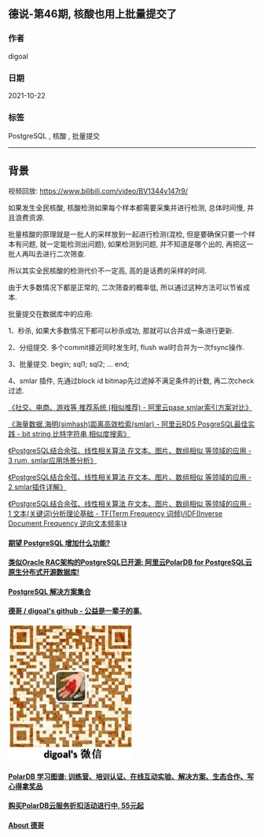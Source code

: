 ## 德说-第46期, 核酸也用上批量提交了   
                          
### 作者                          
digoal                          
                          
### 日期                          
2021-10-22                           
                          
### 标签                          
PostgreSQL , 核酸 , 批量提交          
                          
----                          
                          
## 背景                 
视频回放: https://www.bilibili.com/video/BV1344y147r9/          
      
  
如果发生全民核酸, 核酸检测如果每个样本都需要采集并进行检测, 总体时间慢, 并且浪费资源.   
  
批量核酸的原理就是一批人的采样放到一起进行检测(混检, 但是要确保只要一个样本有问题, 就一定能检测出问题), 如果检测到问题, 并不知道是哪个出的, 再把这一批人再叫去进行二次筛查.   
  
所以其实全民核酸的检测代价不一定高, 高的是话费的采样的时间.   
  
由于大多数情况下都是正常的, 二次筛查的概率低, 所以通过这种方法可以节省成本.   
  
批量提交在数据库中的应用:  
  
1、秒杀, 如果大多数情况下都可以秒杀成功, 那就可以合并成一条进行更新.    
  
2、分组提交. 多个commit接近同时发生时, flush wal时合并为一次fsync操作.   
  
3、批量提交. begin; sql1; sql2; ... end;  
  
4、smlar 插件, 先通过block id bitmap先过滤掉不满足条件的计数, 再二次check过滤.     
  
[《社交、电商、游戏等 推荐系统 (相似推荐) - 阿里云pase smlar索引方案对比》](../202004/20200421_01.md)    
  
[《海量数据,海明(simhash)距离高效检索(smlar) - 阿里云RDS PosgreSQL最佳实践 - bit string 比特字符串 相似度搜索》](../201708/20170804_01.md)    
  
[《PostgreSQL结合余弦、线性相关算法 在文本、图片、数组相似 等领域的应用 - 3 rum, smlar应用场景分析》](../201701/20170116_04.md)    
  
[《PostgreSQL结合余弦、线性相关算法 在文本、图片、数组相似 等领域的应用 - 2 smlar插件详解》](../201701/20170116_03.md)    
  
[《PostgreSQL结合余弦、线性相关算法 在文本、图片、数组相似 等领域的应用 - 1 文本(关键词)分析理论基础 - TF(Term Frequency 词频)/IDF(Inverse Document Frequency 逆向文本频率)》](../201701/20170116_02.md)    
    
  
  
  
#### [期望 PostgreSQL 增加什么功能?](https://github.com/digoal/blog/issues/76 "269ac3d1c492e938c0191101c7238216")
  
  
#### [类似Oracle RAC架构的PostgreSQL已开源: 阿里云PolarDB for PostgreSQL云原生分布式开源数据库!](https://github.com/ApsaraDB/PolarDB-for-PostgreSQL "57258f76c37864c6e6d23383d05714ea")
  
  
#### [PostgreSQL 解决方案集合](https://yq.aliyun.com/topic/118 "40cff096e9ed7122c512b35d8561d9c8")
  
  
#### [德哥 / digoal's github - 公益是一辈子的事.](https://github.com/digoal/blog/blob/master/README.md "22709685feb7cab07d30f30387f0a9ae")
  
  
![digoal's wechat](../pic/digoal_weixin.jpg "f7ad92eeba24523fd47a6e1a0e691b59")
  
  
#### [PolarDB 学习图谱: 训练营、培训认证、在线互动实验、解决方案、生态合作、写心得拿奖品](https://www.aliyun.com/database/openpolardb/activity "8642f60e04ed0c814bf9cb9677976bd4")
  
  
#### [购买PolarDB云服务折扣活动进行中, 55元起](https://www.aliyun.com/activity/new/polardb-yunparter?userCode=bsb3t4al "e0495c413bedacabb75ff1e880be465a")
  
  
#### [About 德哥](https://github.com/digoal/blog/blob/master/me/readme.md "a37735981e7704886ffd590565582dd0")
  

